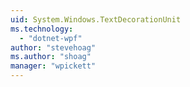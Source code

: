 ```yaml
---
uid: System.Windows.TextDecorationUnit
ms.technology: 
  - "dotnet-wpf"
author: "stevehoag"
ms.author: "shoag"
manager: "wpickett"
---
```

